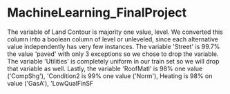 # MachineLearning_FinalProject 


The variable of Land Contour is majority one value, level. We converted this column into a boolean column of level or unleveled, since each alternative value independently has very few instances. The variable 'Street' is 99.7% the value 'paved' with only 3 exceptions so we chose to drop the variable. The variable 'Utilities' is completely uniform in our train set so we will drop that variable as well. Lastly, the variable 'RoofMatl' is 98% one value ('CompShg'), 'Condition2 is 99% one value ('Norm'), Heating is 98% on value ('GasA'), 'LowQualFinSF
